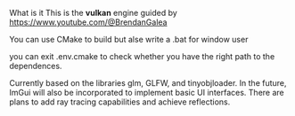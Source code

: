 What is it
This is the **vulkan** engine guided by https://www.youtube.com/@BrendanGalea 

You can use CMake to build but alse write a .bat for window user

you can exit .env.cmake to check whether you have the right path to the dependences.

Currently based on the libraries glm, GLFW, and tinyobjloader.
In the future, ImGui will also be incorporated to implement basic UI interfaces. There are plans to add ray tracing capabilities and achieve reflections.


